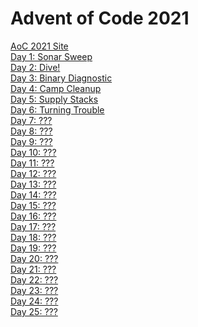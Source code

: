# Advent of Code 2021

[AoC 2021 Site](https://adventofcode.com/2021)<br>
[Day 1: Sonar Sweep](day_01.ipynb)<br>
[Day 2: Dive!](day_02.ipynb)<br>
[Day 3: Binary Diagnostic](day_03.ipynb)<br>
[Day 4: Camp Cleanup](day%2004.ipynb)<br>
[Day 5: Supply Stacks](day%2005.ipynb)<br>
[Day 6: Turning Trouble](day%2007.ipynb)<br>
[Day 7: ???](day%2007.ipynb)<br>
[Day 8: ???](day%2008.ipynb)<br>
[Day 9: ???](day%2009.ipynb)<br>
[Day 10: ???](day%2010.ipynb)<br>
[Day 11: ???](day%2011.ipynb)<br>
[Day 12: ???](day%2012.ipynb)<br>
[Day 13: ???](day%2013.ipynb)<br>
[Day 14: ???](day%2014.ipynb)<br>
[Day 15: ???](day%2015.ipynb)<br>
[Day 16: ???](day%2016.ipynb)<br>
[Day 17: ???](day%2017.ipynb)<br>
[Day 18: ???](day%2018.ipynb)<br>
[Day 19: ???](day%2019.ipynb)<br>
[Day 20: ???](day%2020.ipynb)<br>
[Day 21: ???](day%2021.ipynb)<br>
[Day 22: ???](day%2022.ipynb)<br>
[Day 23: ???](day%2023.ipynb)<br>
[Day 24: ???](day%2024.ipynb)<br>
[Day 25: ???](day%2025.ipynb)<br>
